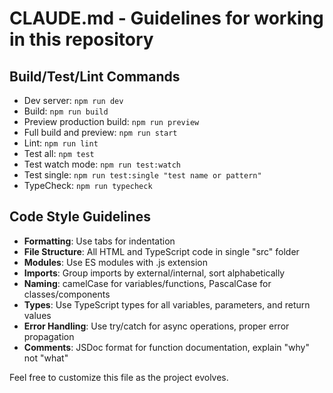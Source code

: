 # CLAUDE.md - Guidelines for working in this repository

## Build/Test/Lint Commands
- Dev server: `npm run dev`
- Build: `npm run build`
- Preview production build: `npm run preview`
- Full build and preview: `npm run start`
- Lint: `npm run lint`
- Test all: `npm test`
- Test watch mode: `npm run test:watch`
- Test single: `npm run test:single "test name or pattern"`
- TypeCheck: `npm run typecheck`

## Code Style Guidelines
- **Formatting**: Use tabs for indentation
- **File Structure**: All HTML and TypeScript code in single "src" folder
- **Modules**: Use ES modules with .js extension
- **Imports**: Group imports by external/internal, sort alphabetically
- **Naming**: camelCase for variables/functions, PascalCase for classes/components
- **Types**: Use TypeScript types for all variables, parameters, and return values
- **Error Handling**: Use try/catch for async operations, proper error propagation
- **Comments**: JSDoc format for function documentation, explain "why" not "what"

Feel free to customize this file as the project evolves.
